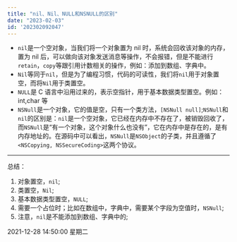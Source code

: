 ```yaml
---
title: "nil、Nil、NULL和NSNULL的区别"
date: "2023-02-03"
id: '202302092047'
---
```


- `nil`是一个空对象，当我们将一个对象置为 nil 时，系统会回收该对象的内存，置为 nil 后，可以做向该对象发送消息等操作，不会报错，但是不能进行 `retain`，`copy`等跟引用计数相关的操作，例如：添加到数组、字典中。
- `Nil`等同于`nil`，但是为了编程习惯，代码的可读性，我们将`nil`用于对象置空，而将`Nil`用于类置空。
- `NULL`是 C 语言中沿用过来的，表示空指针，用于基本数据类型置空。例如：int,char 等
- `NSNull`是一个对象，它的值是空，只有一个类方法，`[NSNull null]`;`NSNull`和`nil`的区别是：`nil`是一个空对象，它已经在内存中不存在了，被销毁回收了，而`NSNull`是“有一个对象，这个对象什么也没有”，它在内存中是存在的，是有内存地址的。在源码中可以看出，`NSNull`是`NSObject`的子类，并且遵循了`<NSCopying, NSSecureCoding>`这两个协议。

---

总结：

1. 对象置空，`nil`;
2. 类置空，`Nil`;
3. 基本数据类型置空，`NULL`;
4. 需要一个占位时；比如在数组中，字典中，需要某个字段为空值时，`NSNull`;
5. 注意，`nil`是不能添加到数组、字典中的;

2021-12-28 14:50:00 星期二
